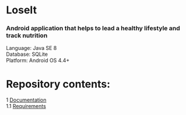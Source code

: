 # LoseIt

### Android application that helps to lead a healthy lifestyle and track nutrition


Language: Java SE 8 <br>
Database: SQLite <br>
Platform: Android OS 4.4+ <br>
 # Repository contents:
1 [Documentation](docs) <br>
1.1 [Requirements](docs/Software%20Requirements%20Specification.md) <br>



